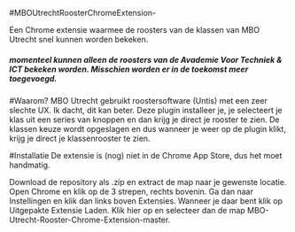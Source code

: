#MBOUtrechtRoosterChromeExtension-

Een Chrome extensie waarmee de roosters van de klassen van MBO Utrecht snel kunnen worden bekeken.  

##### momenteel kunnen alleen de roosters van de Avademie Voor Techniek & ICT bekeken worden. Misschien worden er in de toekomst meer toegevoegd. 

#Waarom?
MBO Utrecht gebruikt roostersoftware (Untis) met een zeer slechte UX. Ik dacht, dit kan beter. 
Deze plugin installeer je, je selecteert je klas uit een series van knoppen en dan krijg je direct je rooster te zien.
De klassen keuze wordt opgeslagen en dus wanneer je weer op de plugin klikt, krijg je direct je klassenrooster te zien.

#Installatie
De extensie is (nog) niet in de Chrome App Store, dus het moet handmatig.

Download de repository als .zip en extract de map naar je gewenste locatie. Open Chrome en klik op de 3 strepen, rechts bovenin. Ga dan naar Instellingen en klik dan links boven Extensies. Wanneer je daar bent klik op Uitgepakte Extensie Laden. Klik hier op en selecteer dan de map MBO-Utrecht-Rooster-Chrome-Extension-master. 



